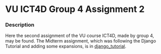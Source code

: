 # VU ICT4D Group 4 Assignment 2
### Description
Here the second assignment of the VU course ICT4D, made by group 4, may be found.
The Midterm assignment, which was following the Django Tutorial and adding some expansions, is in [django_tutorial](https://github.com/rvrheenen/ict4d_ass2_django/tree/master/django_tutorial).
